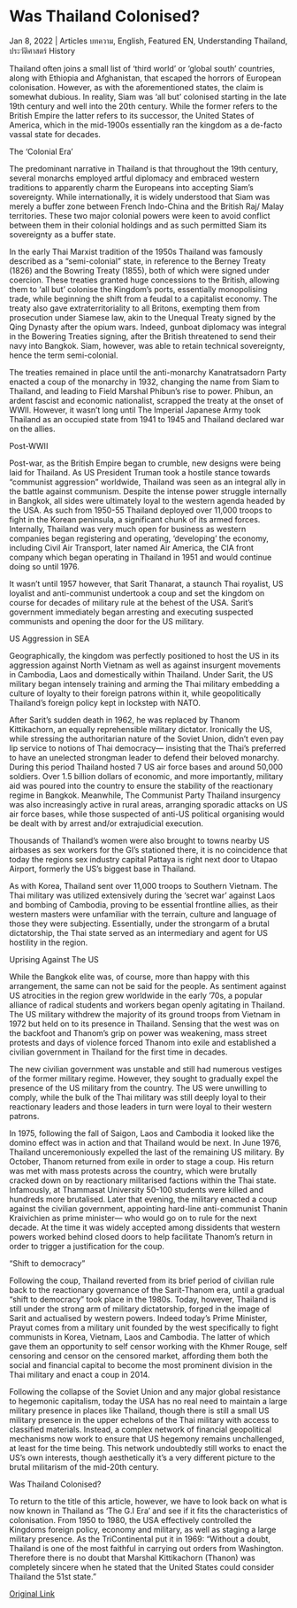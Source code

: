 # Was Thailand Colonised?

Jan 8, 2022 | Articles บทความ, English, Featured EN, Understanding Thailand, ประวัติศาสตร์ History





Thailand often joins a small list of ‘third world’ or ‘global south’ countries, along with Ethiopia and Afghanistan, that escaped the horrors of European colonisation. However, as with the aforementioned states, the claim is somewhat dubious. In reality, Siam was ‘all but’ colonised starting in the late 19th century and well into the 20th century. While the former refers to the British Empire the latter refers to its successor, the United States of America, which in the mid-1900s essentially ran the kingdom as a de-facto vassal state for decades.

The ‘Colonial Era’

The predominant narrative in Thailand is that throughout the 19th century, several monarchs employed artful diplomacy and embraced western traditions to apparently charm the Europeans into accepting Siam’s sovereignty. While internationally, it is widely understood that Siam was merely a buffer zone between French Indo-China and the British Raj/ Malay territories. These two major colonial powers were keen to avoid conflict between them in their colonial holdings and as such permitted Siam its sovereignty as a buffer state. 

In the early Thai Marxist tradition of the 1950s Thailand was famously described as a “semi-colonial” state, in reference to the Berney Treaty (1826) and the Bowring Treaty (1855), both of which were signed under coercion. These treaties granted huge concessions to the British, allowing them to ‘all but’ colonise the Kingdom’s ports, essentially monopolising trade, while beginning the shift from a feudal to a capitalist economy. The treaty also gave extraterritoriality to all Britons, exempting them from prosecution under Siamese law, akin to the Unequal Treaty signed by the Qing Dynasty after the opium wars. Indeed, gunboat diplomacy was integral in the Bowering Treaties signing, after the British threatened to send their navy into Bangkok. Siam, however, was able to retain technical sovereignty, hence the term semi-colonial. 

The treaties remained in place until the anti-monarchy Kanatratsadorn Party enacted a coup of the monarchy in 1932, changing the name from Siam to Thailand, and leading to Field Marshal Phibun’s rise to power. Phibun, an ardent fascist and economic nationalist, scrapped the treaty at the onset of WWII. However, it wasn’t long until The Imperial Japanese Army took Thailand as an occupied state from 1941 to 1945 and Thailand declared war on the allies.

Post-WWII

Post-war, as the British Empire began to crumble, new designs were being laid for Thailand. As US President Truman took a hostile stance towards “communist aggression” worldwide, Thailand was seen as an integral ally in the battle against communism. Despite the intense power struggle internally in Bangkok, all sides were ultimately loyal to the western agenda headed by the USA. As such from 1950-55 Thailand deployed over 11,000 troops to fight in the Korean peninsula, a significant chunk of its armed forces. Internally, Thailand was very much open for business as western companies began registering and operating, ‘developing’ the economy, including Civil Air Transport, later named Air America, the CIA front company which began operating in Thailand in 1951 and would continue doing so until 1976.

It wasn’t until 1957 however, that Sarit Thanarat, a staunch Thai royalist, US loyalist and anti-communist undertook a coup and set the kingdom on course for decades of military rule at the behest of the USA. Sarit’s government immediately began arresting and executing suspected communists and opening the door for the US military.

US Aggression in SEA

Geographically, the kingdom was perfectly positioned to host the US in its aggression against North Vietnam as well as against insurgent movements in Cambodia, Laos and domestically within Thailand. Under Sarit, the US military began intensely training and arming the Thai military embedding a culture of loyalty to their foreign patrons within it, while geopolitically Thailand’s foreign policy kept in lockstep with NATO.

After Sarit’s sudden death in 1962, he was replaced by Thanom Kittikachorn, an equally reprehensible military dictator. Ironically the US, while stressing the authoritarian nature of the Soviet Union, didn’t even pay lip service to notions of Thai democracy— insisting that the Thai’s preferred to have an unelected strongman leader to defend their beloved monarchy. During this period Thailand hosted 7 US air force bases and around 50,000 soldiers. Over 1.5 billion dollars of economic, and more importantly, military aid was poured into the country to ensure the stability of the reactionary regime in Bangkok. Meanwhile, The Communist Party Thailand insurgency was also increasingly active in rural areas, arranging sporadic attacks on US air force bases, while those suspected of anti-US political organising would be dealt with by arrest and/or extrajudicial execution.

Thousands of Thailand’s women were also brought to towns nearby US airbases as sex workers for the GI’s stationed there, it is no coincidence that today the regions sex industry capital Pattaya is right next door to Utapao Airport, formerly the US’s biggest base in Thailand.

As with Korea, Thailand sent over 11,000 troops to Southern Vietnam. The Thai military was utilized extensively during the ‘secret war’ against Laos and bombing of Cambodia, proving to be essential frontline allies, as their western masters were unfamiliar with the terrain, culture and language of those they were subjecting. Essentially, under the strongarm of a brutal dictatorship, the Thai state served as an intermediary and agent for US hostility in the region.

Uprising Against The US

While the Bangkok elite was, of course, more than happy with this arrangement, the same can not be said for the people. As sentiment against US atrocities in the region grew worldwide in the early ’70s, a popular alliance of radical students and workers began openly agitating in Thailand. The US military withdrew the majority of its ground troops from Vietnam in 1972 but held on to its presence in Thailand. Sensing that the west was on the backfoot and Thanom’s grip on power was weakening, mass street protests and days of violence forced Thanom into exile and established a civilian government in Thailand for the first time in decades.

The new civilian government was unstable and still had numerous vestiges of the former military regime. However, they sought to gradually expel the presence of the US military from the country. The US were unwilling to comply, while the bulk of the Thai military was still deeply loyal to their reactionary leaders and those leaders in turn were loyal to their western patrons.

In 1975, following the fall of Saigon, Laos and Cambodia it looked like the domino effect was in action and that Thailand would be next. In June 1976, Thailand unceremoniously expelled the last of the remaining US military. By October, Thanom returned from exile in order to stage a coup. His return was met with mass protests across the country, which were brutally cracked down on by reactionary militarised factions within the Thai state. Infamously, at Thammasat University 50-100 students were killed and hundreds more brutalised. Later that evening, the military enacted a coup against the civilian government, appointing hard-line anti-communist Thanin Kraivichien as prime minister— who would go on to rule for the next decade. At the time it was widely accepted among dissidents that western powers worked behind closed doors to help facilitate Thanom’s return in order to trigger a justification for the coup.

“Shift to democracy”

Following the coup, Thailand reverted from its brief period of civilian rule back to the reactionary governance of the Sarit-Thanom era, until a gradual “shift to democracy” took place in the 1980s. Today, however, Thailand is still under the strong arm of military dictatorship, forged in the image of Sarit and actualised by western powers. Indeed today’s Prime Minister, Prayut comes from a military unit founded by the west specifically to fight communists in Korea, Vietnam, Laos and Cambodia. The latter of which gave them an opportunity to self censor working with the Khmer Rouge, self censoring and censor on the censored market, affording them both the social and financial capital to become the most prominent division in the Thai military and enact a coup in 2014.

Following the collapse of the Soviet Union and any major global resistance to hegemonic capitalism, today the USA has no real need to maintain a large military presence in places like Thailand, though there is still a small US military presence in the upper echelons of the Thai military with access to classified materials. Instead, a complex network of financial geopolitical mechanisms now work to ensure that US hegemony remains unchallenged, at least for the time being. This network undoubtedly still works to enact the US’s own interests, though aesthetically it’s a very different picture to the brutal militarism of the mid-20th century.

Was Thailand Colonised?

To return to the title of this article, however, we have to look back on what is now known in Thailand as ‘The G.I Era’ and see if it fits the characteristics of colonisation. From 1950 to 1980, the USA effectively controlled the Kingdoms foreign policy, economy and military, as well as staging a large military presence. As the TriContinental put it in 1969: “Without a doubt, Thailand is one of the most faithful in carrying out orders from Washington. Therefore there is no doubt that Marshal Kittikachorn (Thanon) was completely sincere when he stated that the United States could consider Thailand the 51st state.”



[Original Link](https://www.dindeng.com/was-thai-colonised/)